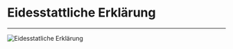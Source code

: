 # Eidesstattliche Erklärung #
----------

![Eidesstatliche Erklärung](https://github.com/WebProfessionals/dipl1617-bruno-kirchmeier/tree/master/readme/Bilder/Eidesstattliche_Erklaerung.jpg)